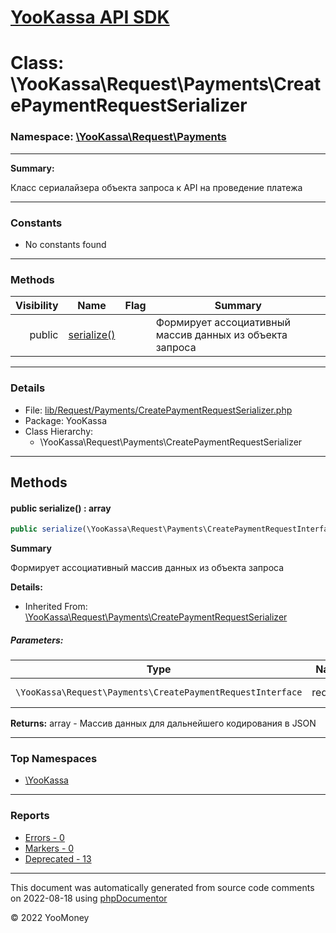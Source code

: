 # [YooKassa API SDK](../home.md)

# Class: \YooKassa\Request\Payments\CreatePaymentRequestSerializer
### Namespace: [\YooKassa\Request\Payments](../namespaces/yookassa-request-payments.md)
---
**Summary:**

Класс сериалайзера объекта запроса к API на проведение платежа


---
### Constants
* No constants found

---
### Methods
| Visibility | Name | Flag | Summary |
| ----------:| ---- | ---- | ------- |
| public | [serialize()](../classes/YooKassa-Request-Payments-CreatePaymentRequestSerializer.md#method_serialize) |  | Формирует ассоциативный массив данных из объекта запроса |

---
### Details
* File: [lib/Request/Payments/CreatePaymentRequestSerializer.php](../../lib/Request/Payments/CreatePaymentRequestSerializer.php)
* Package: YooKassa
* Class Hierarchy:
  * \YooKassa\Request\Payments\CreatePaymentRequestSerializer

---
## Methods
<a name="method_serialize" class="anchor"></a>
#### public serialize() : array

```php
public serialize(\YooKassa\Request\Payments\CreatePaymentRequestInterface $request) : array
```

**Summary**

Формирует ассоциативный массив данных из объекта запроса

**Details:**
* Inherited From: [\YooKassa\Request\Payments\CreatePaymentRequestSerializer](../classes/YooKassa-Request-Payments-CreatePaymentRequestSerializer.md)

##### Parameters:
| Type | Name | Description |
| ---- | ---- | ----------- |
| <code lang="php">\YooKassa\Request\Payments\CreatePaymentRequestInterface</code> | request  | Объект запроса |

**Returns:** array - Массив данных для дальнейшего кодирования в JSON



---

### Top Namespaces

* [\YooKassa](../namespaces/yookassa.md)

---

### Reports
* [Errors - 0](../reports/errors.md)
* [Markers - 0](../reports/markers.md)
* [Deprecated - 13](../reports/deprecated.md)

---

This document was automatically generated from source code comments on 2022-08-18 using [phpDocumentor](http://www.phpdoc.org/)

&copy; 2022 YooMoney